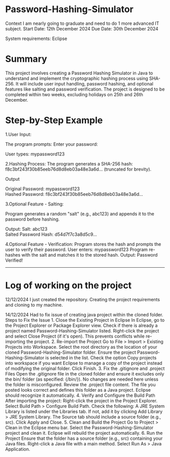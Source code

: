 # Password-Hashing-Simulator
Context  I am nearly going to graduate and need to do 1 more advanced IT subject. 
Start Date: 12th December 2024
Due Date: 30th December 2024

System requirements: Eclipse 

# Summary
This project involves creating a Password Hashing Simulator in Java to understand and implement the cryptographic hashing process using SHA-256. 
It will include user input handling, password hashing, and optional features like salting and password verification. 
The project is designed to be completed within two weeks, excluding holidays on 25th and 26th December.

# Step-by-Step Example
1.User Input:

The program prompts: Enter your password:

User types: mypassword123

2.Hashing Process:
  The program generates a SHA-256 hash:
  f8c3bf243f30b85eeb76d8d8eb03a48e3a6d... (truncated for brevity).

Output

Original Password: mypassword123  
Hashed Password: f8c3bf243f30b85eeb76d8d8eb03a48e3a6d...

3.Optional Feature - Salting:

Program generates a random "salt" (e.g., abc123) and appends it to the password before hashing.

Output:
  Salt: abc123  
  Salted Password Hash: d54d7f7c3a8d5c9...

4.Optional Feature - Verification:
  Program stores the hash and prompts the user to verify their password.
  User enters: mypassword123
  Program re-hashes with the salt and matches it to the stored hash.
  Output: Password Verified!
  
--------------------------------------------------------------------------------------------------------------------------------------------------------------------------------
# Log of working on the project 
12/12/2024 
I just created the repository. Creating the project requirements and cloning to my machine.

14/12/2024
Had to fix issue of creating java project within the cloned folder. 
Steps to Fix the Issue
	1. Close the Existing Project in Eclipse
	In Eclipse, go to the Project Explorer or Package Explorer view.
	Check if there is already a project named Password-Hashing-Simulator listed.
	Right-click the project and select Close Project (if it's open). This prevents conflicts 	while re-importing the project.
	2. Re-import the Project
	Go to File > Import > Existing Projects into Workspace.
	Select the root directory as the location of your cloned Password-Hashing-Simulator folder.
	Ensure the project Password-Hashing-Simulator is selected in the list.
	Check the option Copy projects into workspace if you want Eclipse to manage a copy of the 	project instead of modifying the original folder.
	Click Finish.
3. Fix the .gitignore and .project Files
	Open the .gitignore file in the cloned folder and ensure it excludes only the bin/ folder 	(as specified: {/bin/}). No changes are needed here unless the folder is misconfigured.
	Review the .project file content. The file you posted looks correct and defines this 	folder as a Java project. Eclipse should recognize it automatically.
	4. Verify and Configure the Build Path
	After importing the project:
	Right-click the project in the Project Explorer.
	Select Build Path > Configure Build Path.
	Check the following:
	A JRE System Library is listed under the Libraries tab. If not, add it by clicking Add 	Library > JRE System Library.
	The Source tab should include a source folder (e.g., src).
	Click Apply and Close.
	5. Clean and Build the Project
	Go to Project > Clean in the Eclipse menu bar.
	Select the Password-Hashing-Simulator project and clean it.
	Eclipse will rebuild the project automatically.
	6. Run the Project
	Ensure that the folder has a source folder (e.g., src) containing your Java files.
	Right-click a Java file with a main method.
	Select Run As > Java Application.
